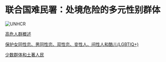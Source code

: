# 联合国难民署：处境危险的多元性别群体

![UNHCR](/themes/custom/ehb/logo-print.png)

[高危人群概述](/zh-hans/protection/%E5%A4%84%E5%A2%83%E5%8D%B1%E9%99%A9%E7%9A%84%E4%BA%BA/%E9%AB%98%E5%8D%B1%E4%BA%BA%E7%BE%A4%E6%A6%82%E8%BF%B0)

[保护女同性恋、男同性恋、双性恋、变性人、间性人和酷儿(LGBTIQ+)](/zh-hans/protection/%E5%A4%84%E5%A2%83%E5%8D%B1%E9%99%A9%E7%9A%84%E4%BA%BA/%E4%BF%9D%E6%8A%A4%E5%A5%B3%E5%90%8C%E6%80%A7%E6%81%8B%E3%80%81%E7%94%B7%E5%90%8C%E6%80%A7%E6%81%8B%E3%80%81%E5%8F%8C%E6%80%A7%E6%81%8B%E3%80%81%E5%8F%98%E6%80%A7%E4%BA%BA%E3%80%81%E9%97%B4%E6%80%A7%E4%BA%BA%E5%92%8C%E9%85%B7%E5%84%BFlgbtiq)

[少数群体和土著人民](/zh-hans/protection/%E5%A4%84%E5%A2%83%E5%8D%B1%E9%99%A9%E7%9A%84%E4%BA%BA/%E5%B0%91%E6%95%B0%E7%BE%A4%E4%BD%93%E5%92%8C%E5%9C%9F%E8%91%97%E4%BA%BA%E6%B0%91)
